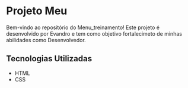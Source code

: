 # Projeto Meu

Bem-vindo ao repositório do Menu_treinamento! Este projeto é desenvolvido por Evandro e tem como objetivo fortalecimeto de minhas abilidades como Desenvolvedor.

## Tecnologias Utilizadas

- HTML
- CSS
